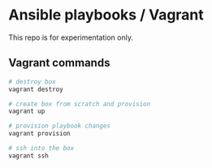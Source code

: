 # Ansible playbooks / Vagrant

This repo is for experimentation only.

## Vagrant commands

```bash
# destroy box
vagrant destroy

# create box from scratch and provision
vagrant up

# provision playbook changes
vagrant provision

# ssh into the box
vagrant ssh
```